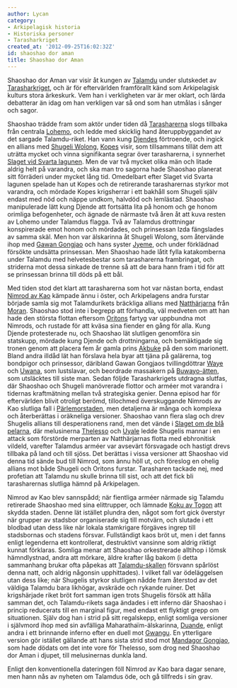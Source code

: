 ```yaml
---
author: Lycan
category:
- Arkipelagisk historia
- Historiska personer
- Tarasharkriget
created_at: '2012-09-25T16:02:32Z'
id: shaoshao dor aman
title: Shaoshao dor Aman
---
```

Shaoshao dor Aman var visir åt kungen av [Talamdu] under slutskedet av [Tarasharkriget], och är för eftervärlden framförallt känd som Arkipelagisk kulturs stora ärkeskurk. Vem han i verkligheten var är mer oklart, och lärda debatterar än idag om han verkligen var så ond som han utmålas i sånger och sagor.

Shaoshao trädde fram som aktör under tiden då [Tarasharerna] slogs tillbaka från centrala [Lohemo], och ledde med skicklig hand återuppbyggandet av det sargade Talamdu-riket. Han vann kung [Djendes] förtroende, och ingick en allians med [Shugeli Wolong], [Kopes] visir, som tillsammans tillät dem att uträtta mycket och vinna signifikanta segrar över tarasharerna, i synnerhet [Slaget vid Svarta lagunen]. Men de var två mycket olika män och litade aldrig helt på varandra, och ska man tro sagorna hade Shaoshao planerat sitt förräderi under mycket lång tid. Omedelbart efter Slaget vid Svarta lagunen spelade han ut Kopes och de retirerande tarasharernas styrkor mot varandra, och mördade Kopes krigsherrar i ett bakhåll som Shugeli själv endast med nöd och näppe undkom, halvdöd och lemlästad. Shaoshao manipulerade lätt kung Djende att fortsätta lita på honom och ge honom orimliga befogenheter, och ägnade de närmaste två åren åt att kuva resten av Lohemo under Talamdus flagga. Två av Talamdus drottningar konspirerade emot honom och mördades, och prinsessan Izda fängslades av samma skäl. Men hon var älskarinna åt Shugeli Wolong, som återvände ihop med [Gawan Gongjao] och hans syster [Jyeme], och under förklädnad försökte undsätta prinsessan. Men Shaoshao hade låtit fylla katakomberna under Talamdu med helvetesbestar som tarasharerna frambringat, och striderna mot dessa sinkade de trenne så att de bara hann fram i tid för att se prinsessan brinna till döds på ett bål.

Med tiden stod det klart att tarasharerna som hot var nästan borta, endast [Nimrod av Kao] kämpade ännu i öster, och Arkipelagens andra furstar började samla sig mot Talamdurikets bräckliga allians med [Natthärjarna] från [Moran]. Shaoshao stod inte i begrepp att förhandla, väl medveten om att han hade den största flottan eftersom [Oritons] fartyg var uppbundna mot Nimrods, och rustade för att kväsa sina fiender en gång för alla. Kung Djende protesterade nu, och Shaoshao lät slutligen genomföra sin statskupp, mördade kung Djende och drottningarna, och bemäktigade sig tronen genom att placera fem år gamla prins [Akbuke] på den som marionett. Bland andra illdåd lät han förslava hela byar att tjäna på galärerna, tog bondpigor och prinsessor, däribland Gawan Gongjaos tvillingdöttrar [Waye] och [Uwana], som lustslavar, och beordrade massakern på [Buwayo-ätten], som utsläcktes till siste man. Sedan följde Tarasharkrigets utdragna slutfas, där Shaoshao och Shugeli manövrerade flottor och arméer mot varandra i tidernas kraftmätning mellan två strategiska genier. Denna episod har för eftervärlden blivit otroligt berömd, tillochmed överskuggande Nimrods av Kao slutliga fall i [Pärlemorstaden], men detaljerna är många och komplexa och återberättas i oräkneliga versioner. Shaoshao vann flera slag och drev Shugelis allians till desperationens rand, men det vände i [Slaget om de blå pelarna], där melusinerna [Thelesso] och [Uyale] ledde Shugelis mannar i en attack som förstörde merparten av Natthärjarnas flotta med ebhronitisk vildeld, varefter Talamdus arméer var avsevärt försvagade och hastigt drevs tillbaka på land och till sjöss. Det berättas i vissa versioner att Shaoshao vid denna tid sände bud till Nimrod, som ännu höll ut, och föreslog en ohelig allians mot både Shugeli och Oritons furstar. Tarasharen tackade nej, med profetian att Talamdu nu skulle brinna till sist, och att det fick bli tarasharernas slutliga hämnd på Arkipelagen.

Nimrod av Kao blev sannspådd; när fientliga arméer närmade sig Talamdu retirerade Shaoshao med sina elittrupper, och lämnade [Koku av Togon] att skydda staden. Denne lät istället plundra den, något som fort gick överstyr när grupper av stadsbor organiserade sig till motvärn, och slutade i ett blodbad utan dess like när lokala stamkrigare förgäves ingrep till stadsbornas och stadens försvar. Fullständigt kaos bröt ut, men i det fanns enligt legenderna ett kontrollerat, destruktivt vansinne som aldrig riktigt kunnat förklaras. Somliga menar att Shaoshao orkestrerade alltihop i lömsk hämndlystnad, andra att mörkare, äldre krafter låg bakom (i detta sammanhang brukar ofta påpekas att [Talamdu-skallen] försvann spårlöst denna natt, och aldrig någonsin upphittades). I vilket fall var ödeläggelsen utan dess like; när Shugelis styrkor slutligen nådde fram återstod av det väldiga Talamdu bara likhögar, avskräde och rykande ruiner. Det krigshärjade riket bröt fort samman igen trots Shugelis försök att hålla samman det, och Talamdu-rikets saga ändades i ett inferno där Shaoshao i princip reducerats till en marginal figur, med endast ett flyktigt grepp om situationen. Själv dog han i strid på sitt regalskepp, enligt somliga versioner i självmord ihop med sin avfälliga Maharathaïm-älskarinna, [Duande], enligt andra i ett brinnande inferno efter en duell mot [Gwangu]. En ytterligare version gör istället gällande att hans sista strid stod mot [Mandagor Gongjao], som hade dödats om det inte vore för Thelesso, som drog ned Shaoshao dor Aman i djupet, till melusinernas dunkla land.

Enligt den konventionella dateringen föll Nimrod av Kao bara dagar senare, men hann nås av nyheten om Talamdus öde, och gå tillfreds i sin grav.

  [Talamdu]: Talamdu
  [Tarasharkriget]: Tarasharkriget
  [Tarasharerna]: Tarasharerna
  [Lohemo]: Lohemo
  [Djendes]: Djende_Bohao
  [Shugeli Wolong]: Shugeli_Wolong
  [Kopes]: Kope
  [Slaget vid Svarta lagunen]: Slaget_vid_Svarta_lagunen
  [Gawan Gongjao]: Gawan_Gongjao
  [Jyeme]: Jyeme_Gongjao
  [Nimrod av Kao]: Nimrod_av_Kao
  [Natthärjarna]: Natthärjarna
  [Moran]: Moran
  [Oritons]: Oriton
  [Akbuke]: Akbuke_Bohao
  [Waye]: Waye_Gongjao
  [Uwana]: Uwana_Gongjao
  [Buwayo-ätten]: Buwayo-blodbadet
  [Pärlemorstaden]: Pärlemorstaden
  [Slaget om de blå pelarna]: Slaget_om_de_blå_pelarna
  [Thelesso]: Thelesso
  [Uyale]: Uyale
  [Koku av Togon]: Koku_av_Togon
  [Talamdu-skallen]: Inyamta-ata
  [Duande]: Duande
  [Gwangu]: Gwangu
  [Mandagor Gongjao]: Mandagor_Gongjao